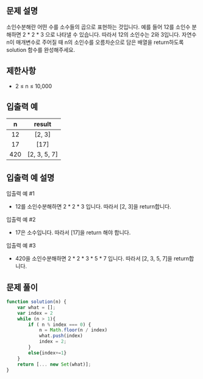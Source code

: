 ## 문제 설명
소인수분해란 어떤 수를 소수들의 곱으로 표현하는 것입니다. 예를 들어 12를 소인수 분해하면 2 * 2 * 3 으로 나타낼 수 있습니다. 따라서 12의 소인수는 2와 3입니다. 자연수 n이 매개변수로 주어질 때 n의 소인수를 오름차순으로 담은 배열을 return하도록 solution 함수를 완성해주세요.

## 제한사항
- 2 ≤ n ≤ 10,000

## 입출력 예

n	|result
:--:|:--:
12	|[2, 3]
17	|[17]
420	|[2, 3, 5, 7]

## 입출력 예 설명

입출력 예 #1

- 12를 소인수분해하면 2 * 2 * 3 입니다. 따라서 [2, 3]을 return합니다.

입출력 예 #2

- 17은 소수입니다. 따라서 [17]을 return 해야 합니다.

입출력 예 #3

- 420을 소인수분해하면 2 * 2 * 3 * 5 * 7 입니다. 따라서 [2, 3, 5, 7]을 return합니다.

## 문제 풀이
```js
function solution(n) {
    var what = [];
    var index = 2
    while (n > 1){
        if ( n % index === 0) {
            n = Math.floor(n / index)
            what.push(index)
            index = 2;
        } 
        else{index+=1}
    }
    return [... new Set(what)];
}
```
